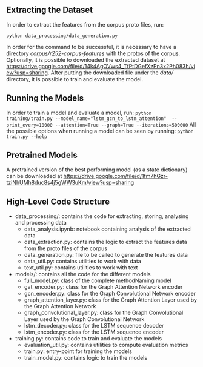 ## Extracting the Dataset
In order to extract the features from the corpus proto files, run:

`python data_processing/data_generation.py`

In order for the command to be successful, it is necessary to have a directory 
_corpus/r252-corpus-features_ with the protos of the corpus. Optionally, it is possible to 
downloaded the extracted dataset at https://drive.google.com/file/d/14k4AgOVws4_TfPtDGefXzPn3x2Ph083h/view?usp=sharing. After putting the downloaded file
 under the _data/_ directory, it is possible to train and evaluate the model.

## Running the Models
In order to train a model and evaluate a model, run:
`python training/train.py --model_name="lstm_gcn_to_lstm_attention" 
--print_every=10000 --attention=True --graph=True --iterations=500000`
All the possible options when running a model can be seen by running:
`python train.py --help`

## Pretrained Models
A pretrained version of the best performing model (as a state dictionary) can be downloaded at 
https://drive.google.com/file/d/1fm7hGzr-tziNhUMh8duc8s4j5gWW3uKm/view?usp=sharing

## High-Level Code Structure
- data_processing/: contains the code for extracting, storing, analysing and processing data
    - data_analysis.ipynb: notebook containing analysis of the extracted data
    - data_extraction.py: contains the logic to extract the features data from the proto files of 
    the corpus
    - data_generation.py: file to be called to generate the features data  
    - data_util.py: contains utilities to work with data
    - text_util.py: contains utilities to work with text
- models/: contains all the code for the different models
    - full_model.py: class of the complete methodNaming model
    - gat_encoder.py: class for the Graph Attention Network encoder
    - gcn_encoder.py: class for the Graph Convolutional Network encoder
    - graph_attention_layer.py: class for the Graph Attention Layer used by the Graph Attention 
    Network 
    - graph_convolutional_layer.py: class for the Graph Convolutional Layer used by the Graph 
    Convolutional Network 
    - lstm_decoder.py: class for the LSTM sequence decoder
    - lstm_encoder.py: class for the LSTM sequence encoder
- training.py: contains code to train and evaluate the models
    - evaluation_util.py: contains utilities to compute evaluation metrics
    - train.py: entry-point for training the models
    - train_model.py: contains logic to train the models

